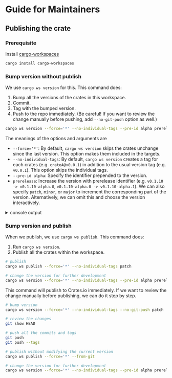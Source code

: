 # Guide for Maintainers

## Publishing the crate

### Prerequisite

Install [cargo-workspaces](https://github.com/pksunkara/cargo-workspaces)

``` sh
cargo install cargo-workspaces
```

### Bump version without publish

We use `cargo ws version` for this. This command does:

1. Bump all the versions of the crates in this workspace.
2. Commit.
3. Tag with the bumped version.
4. Push to the repo immediately. (Be careful! If you want to review the change manually before pushing, add `--no-git-push` option as well.)

``` sh
cargo ws version --force='*' --no-individual-tags --pre-id alpha prerelease
```

The meanings of the options and arguments are

* `--force='*'`: By default, `cargo ws version` skips the crates unchange since the last version. This option makes them included in the targets. 
* `--no-individual-tags`: By default, `cargo ws version` creates a tag for each crates (e.g. `crateA@v0.0.1`) in addition to the usual version tag (e.g. `v0.0.1`). This option skips the individual tags.
* `--pre-id alpha`: Specify the identifier prepended to the version.
* `prerelease`: Increase the version with prerelease identifier (e.g. `v0.1.10 -> v0.1.10-alpha.0`, `v0.1.10-alpha.0 -> v0.1.10-alpha.1`). We can also specify `patch`, `minor`, or `major` to increment the corresponding part of the version. Alternatively, we can omit this and choose the version interactively.

<details>

<summary>console output</summary>

If you are asked to select a new version interactively, move the cursor with <kbd>↑</kbd><kbd>↓</kbd>, and press <kbd>Enter</kbd> to choose.

``` console
info looking for changes since v0.1.10
info current common version 0.1.11
? Select a new version (currently 0.1.11) ›
❯ Patch (0.1.12)
  Minor (0.2.0)
  Major (1.0.0)
  Prepatch (0.1.12-alpha.0)
  Preminor (0.2.0-alpha.0)
  Premajor (1.0.0-alpha.0)
  Custom Prerelease
  Custom Version
```

Then, you will be asked to confirm the change. Press `y` to proceed.

``` console
Changes:
 - extendr-api: 0.1.12-alpha.0 => 0.1.12-alpha.1
 - extendr-engine: 0.1.12-alpha.0 => 0.1.12-alpha.1
 - extendr-macros: 0.1.12-alpha.0 => 0.1.12-alpha.1

? Are you sure you want to create these versions? (y/N) › no
```

</details>

### Bump version and publish

When we publish, we use `cargo ws publish`. This command does:

1. Run `cargo ws version`.
2. Publish all the crates within the workspace.

``` sh
# publish
cargo ws publish --force='*' --no-individual-tags patch

# change the version for further development
cargo ws version --force='*' --no-individual-tags --pre-id alpha prerelease
```

This command will publish to Crates.io immediately.
If we want to review the change manually before publishing, we can do it step by step.

``` sh
# bump version
cargo ws version --force='*' --no-individual-tags --no-git-push patch

# review the changes
git show HEAD

# push all the commits and tags
git push
git push --tags

# publish without modifying the current version
cargo ws publish --force='*' --from-git

# change the version for further development
cargo ws version --force='*' --no-individual-tags --pre-id alpha prerelease
```

